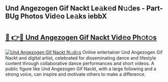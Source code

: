 ## Und Angezogen Gif Nackt Le𝚊k𝚎d N𝚞𝚍es - Part-BUg Photos Vid𝚎o Le𝚊ks iebbX

# <h2><a href="http://fbaed5g.evod.top/?m=Und+Angezogen+Gif+Nackt">🔗 👉🔴 Und Angezogen Gif Nackt Vid𝚎o Ph𝚘t𝚘s</a></h2>

[![Und Angezogen Gif Nackt N𝚞d𝚎s](https://i.imgur.com/8V9OHl7.gif)](http://fbaed5g.evod.top/?m=Und+Angezogen+Gif+Nackt)
Online entertainer Und Angezogen Gif Nackt and digital artist, celebrated for disseminating dance and lifestyle content through collaborative dance performances and short videos. A public figure like Und Angezogen Gif Nackt, with a large following and a strong voice, can inspire and motivate others to make a difference. 

